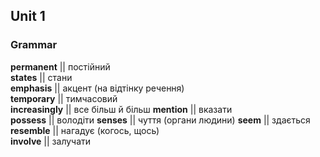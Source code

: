 ## Unit 1

### Grammar

**permanent**     ||      постійний     
**states**      ||      стани     
**emphasis**      ||      акцент (на відтінку речення)  
**temporary**     ||     тимчасовий   
**increasingly**     ||     все більш й більш 
**mention**     ||     вказати  
**possess**     ||     володіти 
**senses**     ||     чуття (органи людини) 
**seem**     ||     здається  
**resemble**     ||     нагадує (когось, щось)  
**involve**     ||     залучати 
